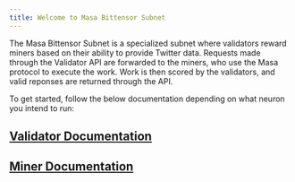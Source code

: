```yaml
---
title: Welcome to Masa Bittensor Subnet
---
```


The Masa Bittensor Subnet is a specialized subnet where validators reward miners based on their ability to provide Twitter data. Requests made through the Validator API are forwarded to the miners, who use the Masa protocol to execute the work. Work is then scored by the validators, and valid reponses are returned through the API.

To get started, follow the below documentation depending on what neuron you intend to run:

## [Validator Documentation](./validator/0-intro.md)

## [Miner Documentation](./miner/0-intro.md)
